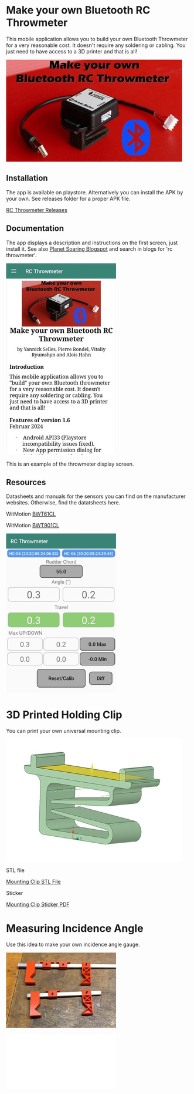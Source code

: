 # Make your own Bluetooth RC Throwmeter

This mobile application allows you to build your own Bluetooth Throwmeter for a very reasonable cost. 
It doesn't require any soldering or cabling. You just need to have access to a 3D printer and that is all!

![RC Throwmeter](/doc/rc-throwmeter.jpg)

## Installation

The app is available on playstore. Alternatively you can install the APK by your own. See releases folder for a proper APK file.


[RC Throwmeter Releases](/releases)

## Documentation

The app displays a description and instructions on the first screen, just install it. See also [Planet Soaring Blogspot](https://planet-soaring.blogspot.com/) and search in blogs for 'rc throwmeter'.

![RC Throwmeter](/doc/start_screen.jpg)

This is an example of the throwmeter display screen.


## Resources

Datasheets and manuals for the sensors you can find on the manufacturer websites. Otherwise, find the datatsheets here.

WitMotion 
[BWT61CL](/doc/BWT61CL)

WitMotion
[BWT901CL](/doc/BWT901CL)



![RC Throwmeter](/doc/main_screen.jpg)

# 3D Printed Holding Clip

You can print your own universal mounting clip. 

![RC Throwmeter](/doc/clip/image003.jpg)

STL file

[Mounting Clip STL File](/doc/clip/clips_V2.stl)

Sticker

[Mounting Clip Sticker PDF](/doc/clip/sticker.pdf)

# Measuring Incidence Angle

Use this idea to make your own incidence angle gauge.

![Incidence Angle Gauge](/doc/incidence_angle/incidence-gauge_small.jpg)

![Incidence Angle Gauge ](/doc/incidence_angle/README-wing-incidence.md)




